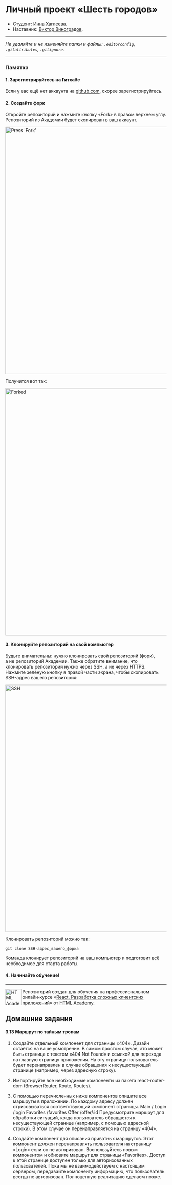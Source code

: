 # Личный проект «Шесть городов»

- Студент: [Инна Хаглеева](https://up.htmlacademy.ru/react/14/user/769255).
- Наставник: [Виктор Виноградов](https://htmlacademy.ru/profile/id2404707).

---

_Не удаляйте и не изменяйте папки и файлы:_
_`.editorconfig`, `.gitattributes`, `.gitignore`._

---

### Памятка

#### 1. Зарегистрируйтесь на Гитхабе

Если у вас ещё нет аккаунта на [github.com](https://github.com/join), скорее зарегистрируйтесь.

#### 2. Создайте форк

Откройте репозиторий и нажмите кнопку «Fork» в правом верхнем углу. Репозиторий из Академии будет скопирован в ваш аккаунт.

<img width="769" alt="Press 'Fork'" src="https://cloud.githubusercontent.com/assets/259739/20264045/a1ddbf40-aa7a-11e6-9a1a-724a1c0123c8.png">

Получится вот так:

<img width="769" alt="Forked" src="https://cloud.githubusercontent.com/assets/259739/20264122/f63219a6-aa7a-11e6-945a-89818fc7c014.png">

#### 3. Клонируйте репозиторий на свой компьютер

Будьте внимательны: нужно клонировать свой репозиторий (форк), а не репозиторий Академии. Также обратите внимание, что клонировать репозиторий нужно через SSH, а не через HTTPS. Нажмите зелёную кнопку в правой части экрана, чтобы скопировать SSH-адрес вашего репозитория:

<img width="769" alt="SSH" src="https://cloud.githubusercontent.com/assets/259739/20264180/42704126-aa7b-11e6-9ab4-73372b812a53.png">

Клонировать репозиторий можно так:

```
git clone SSH-адрес_вашего_форка
```

Команда клонирует репозиторий на ваш компьютер и подготовит всё необходимое для старта работы.

#### 4. Начинайте обучение!

---

<a href="https://htmlacademy.ru/intensive/react"><img align="left" width="50" height="50" title="HTML Academy" src="https://up.htmlacademy.ru/static/img/intensive/react/logo-for-github.png"></a>

Репозиторий создан для обучения на профессиональном онлайн‑курсе «[React. Разработка сложных клиентских приложений](https://htmlacademy.ru/intensive/react)» от [HTML Academy](https://htmlacademy.ru).

## Домашние задания

#### 3.13 Маршрут по тайным тропам

1. Создайте отдельный компонент для страницы «404». Дизайн остаётся на ваше усмотрение. В самом простом случае, это может быть страница с текстом «404 Not Found» и ссылкой для перехода на главную страницу приложения. На эту страницу пользователь будет перенаправлен в случае обращения к несуществующей странице (например, через адресную строку).

2. Импортируйте все необходимые компоненты из пакета react-router-dom (BrowserRouter, Route, Routes).

3. С помощью перечисленных ниже компонентов опишите все маршруты в приложении. По каждому адресу должен отрисовываться соответствующий компонент страницы.
   Main /
   Login /login
   Favorites /favorites
   Offer /offer/:id
   Предусмотрите маршрут для обработки ситуаций, когда пользователь обращается к несуществующей странице (например, с помощью адресной строки). В этом случае он перенаправляется на страницу «404».

4. Создайте компонент для описания приватных маршрутов. Этот компонент должен перенаправлять пользователя на страницу «Login» если он не авторизован. Воспользуйтесь новым компонентом и обновите маршрут для страницы «Favorites». Доступ к этой странице доступен только для авторизованных пользователей. Пока мы не взаимодействуем с настоящим сервером, передавайте компоненту информацию, что пользователь всегда не авторизован. Полноценную реализацию сделаем позже.
